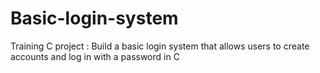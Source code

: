 # Basic-login-system
Training C project : Build a basic login system that allows users to create accounts and log in with a password in C

